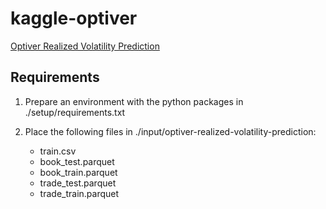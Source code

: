 # kaggle-optiver

[Optiver Realized Volatility Prediction](https://www.kaggle.com/c/optiver-realized-volatility-prediction)

## Requirements

1. Prepare an environment with the python packages in ./setup/requirements.txt

1. Place the following files in ./input/optiver-realized-volatility-prediction:

    - train.csv
    - book_test.parquet
    - book_train.parquet
    - trade_test.parquet
    - trade_train.parquet
